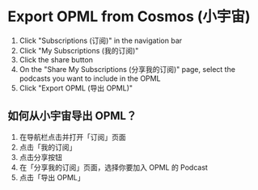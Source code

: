 # Export OPML from Cosmos (小宇宙)

1. Click "Subscriptions (订阅)" in the navigation bar
2. Click "My Subscriptions (我的订阅)"
3. Click the share button
4. On the "Share My Subscriptions (分享我的订阅)" page, select the podcasts you want to include in the OPML
5. Click "Export OPML (导出 OPML)"

## 如何从小宇宙导出 OPML？

1. 在导航栏点击并打开「订阅」页面
2. 点击「我的订阅」
3. 点击分享按钮
4. 在「分享我的订阅」页面，选择你要加入 OPML 的 Podcast
5. 点击「导出 OPML」